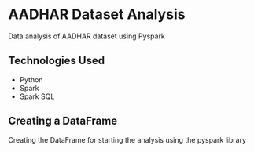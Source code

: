 # AADHAR Dataset Analysis
Data analysis of AADHAR dataset using Pyspark
## Technologies Used
* Python
* Spark
* Spark SQL

## Creating a DataFrame
Creating the DataFrame for starting the analysis using the pyspark library
